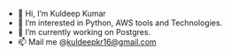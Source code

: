 - 👋 Hi, I’m Kuldeep Kumar
- 👀 I’m interested in Python, AWS tools and Technologies.
- 🌱 I’m currently working on Postgres.
- 📫 Mail me @kuldeepkr16@gmail.com
